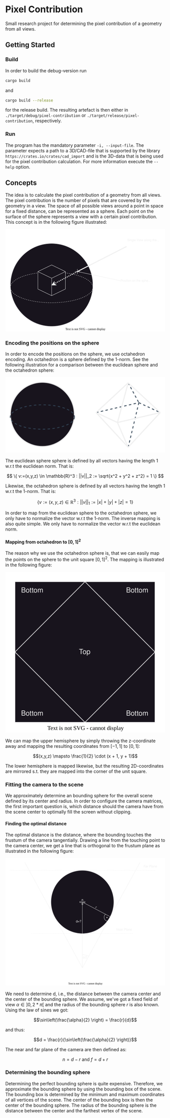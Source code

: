 # Pixel Contribution
Small research project for determining the pixel contribution of a geometry from all views.

## Getting Started

### Build
In order to build the debug-version run
```bash
cargo build
```
and
```bash
cargo build --release
```
for the release build.
The resulting artefact is then either in `./target/debug/pixel-contribution` or `./target/release/pixel-contribution`, respectively.

### Run
The program has the mandatory parameter `-i, --input-file`. The parameter expects a path to a 3D/CAD-file that is supported by the library `https://crates.io/crates/cad_import` and is the 3D-data that is being used for the pixel contribution calculation.
For more information execute the `--help` option.

## Concepts
The idea is to calculate the pixel contribution of a geometry from all views. The pixel contribution is the number of pixels that are covered by the geometry in a view. The space of all possible views around a point in space for a fixed distance, can be represented as a sphere. Each point on the surface of the sphere represents a view with a certain pixel contribution.
This concept is in the following figure illustrated:

![Concept](./img/sphere_views.drawio.svg)

### Encoding the positions on the sphere
In order to encode the positions on the sphere, we use octahedron encoding. An octahedron is a sphere defined by the 1-norm.
See the following illustration for a comparison between the euclidean sphere and the octahedron sphere:

![Octahedron](./img/octahedron_sphere.drawio.svg)

The euclidean sphere sphere is defined by all vectors having the length $1$ w.r.t the euclidean norm. That is:

$$ \{ v:=(x,y,z) \in \mathbb{R}^3 : ||v||_2 := \sqrt{x^2 + y^2 + z^2} = 1 \} $$

Likewise, the octahedron sphere is defined by all vectors having the length $1$ w.r.t the 1-norm. That is:

$$ \{ v:=(x,y,z) \in \mathbb{R}^3 : ||v||_1 := |x| + |y| + |z| = 1 \} $$

In order to map from the euclidean sphere to the octahedron sphere, we only have to normalize the vector w.r.t the 1-norm. The inverse mapping is also quite simple. We only have to normalize the vector w.r.t the euclidean norm.

#### Mapping from octahedron to $[0,1]^2$
The reason why we use the octahedron sphere is, that we can easily map the points on the sphere to the unit square $[0,1]^2$. The mapping is illustrated in the following figure:

![Mapping from octahedron to unit square](./img/octaherdon_2d_projection.drawio.svg)

We can map the upper hemisphere by simply throwing the z-coordinate away and mapping the resulting coordinates from $[-1,1]$ to $[0,1]$:

$$(x,y,z) \mapsto \frac{1}{2} \cdot (x + 1, y + 1)$$

The lower hemisphere is mapped likewise, but the resulting 2D-coordinates are mirrored s.t. they are mapped into the corner of the unit square. 


### Fitting the camera to the scene
We approximately determine an bounding sphere for the overall scene defined by its center and radius. In order to configure the camera matrices, the first important question is, which distance should the camera have from the scene center to optimally fill the screen without clipping.

#### Finding the optimal distance
The optimal distance is the distance, where the bounding touches the frustum of the camera tangentially. Drawing a line from the touching point to the camera center, we get a line that is orthogonal to the frustum plane as illustrated in the following figure:

![Finding the optimal distance](./img/camera_fit.drawio.svg)

We need to determine d, i.e., the distance between the camera center and the center of the bounding sphere.
We assume, we've got a fixed field of view $\alpha \in ]0,2 * \pi[$ and the radius of the bounding sphere $r$ is also known. Using the law of sines we got:

$$\sin\left(\frac{\alpha}{2} \right) = \frac{r}{d}$$

and thus:

$$d = \frac{r}{\sin\left(\frac{\alpha}{2} \right)}$$

The near and far plane of the camera are then defined as:

$$n = d - r \text{ and } f = d + r$$

### Determining the bounding sphere
Determining the perfect bounding sphere is quite expensive. Therefore, we approximate the bounding sphere by using the bounding box of the scene. The bounding box is determined by the minimum and maximum coordinates of all vertices of the scene. The center of the bounding box is then the center of the bounding sphere. The radius of the bounding sphere is the distance between the center and the farthest vertex of the scene.